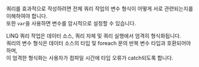 쿼리를 효과적으로 작성하려면 전체 쿼리 작업의 변수 형식이 어떻게 서로 관련되는지를 이해하여야 합니다.   
또한 `var`을 사용하면 변수를 암시적으로 설정할 수 있습니다.

LINQ 쿼리 작업은 데이터 소스, 쿼리 자체 및 쿼리 실행에서 엄격히 형식화됩니다.  
쿼리의 변수 형식은 데이터 소스의 타입 및 foreach 문의 반복 변수 타입과 호환되어야 하며,     
이 엄격한 형식화는 사용자가 컴파일 시간에 타입 오류가 catch되도록 합니다.
